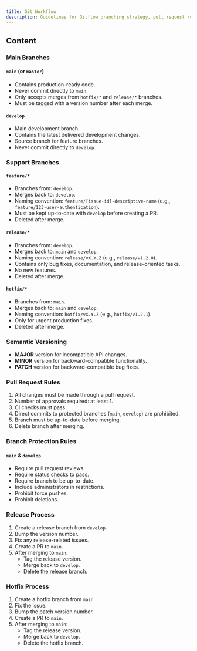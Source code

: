 ```yaml
---
title: Git Workflow
description: Guidelines for Gitflow branching strategy, pull request rules, and release processes.
---
```


## Content

### Main Branches

#### `main` (or `master`)
- Contains production-ready code.
- Never commit directly to `main`.
- Only accepts merges from `hotfix/*` and `release/*` branches.
- Must be tagged with a version number after each merge.

#### `develop`
- Main development branch.
- Contains the latest delivered development changes.
- Source branch for feature branches.
- Never commit directly to `develop`.

### Support Branches

#### `feature/*`
- Branches from: `develop`.
- Merges back to: `develop`.
- Naming convention: `feature/[issue-id]-descriptive-name` (e.g., `feature/123-user-authentication`).
- Must be kept up-to-date with `develop` before creating a PR.
- Deleted after merge.

#### `release/*`
- Branches from: `develop`.
- Merges back to: `main` and `develop`.
- Naming convention: `release/vX.Y.Z` (e.g., `release/v1.2.0`).
- Contains only bug fixes, documentation, and release-oriented tasks.
- No new features.
- Deleted after merge.

#### `hotfix/*`
- Branches from: `main`.
- Merges back to: `main` and `develop`.
- Naming convention: `hotfix/vX.Y.Z` (e.g., `hotfix/v1.2.1`).
- Only for urgent production fixes.
- Deleted after merge.

### Semantic Versioning
- **MAJOR** version for incompatible API changes.
- **MINOR** version for backward-compatible functionality.
- **PATCH** version for backward-compatible bug fixes.

### Pull Request Rules
1. All changes must be made through a pull request.
2. Number of approvals required: at least 1.
3. CI checks must pass.
4. Direct commits to protected branches (`main`, `develop`) are prohibited.
5. Branch must be up-to-date before merging.
6. Delete branch after merging.

### Branch Protection Rules

#### `main` & `develop`
- Require pull request reviews.
- Require status checks to pass.
- Require branch to be up-to-date.
- Include administrators in restrictions.
- Prohibit force pushes.
- Prohibit deletions.

### Release Process
1. Create a release branch from `develop`.
2. Bump the version number.
3. Fix any release-related issues.
4. Create a PR to `main`.
5. After merging to `main`:
   - Tag the release version.
   - Merge back to `develop`.
   - Delete the release branch.

### Hotfix Process
1. Create a hotfix branch from `main`.
2. Fix the issue.
3. Bump the patch version number.
4. Create a PR to `main`.
5. After merging to `main`:
   - Tag the release version.
   - Merge back to `develop`.
   - Delete the hotfix branch.
